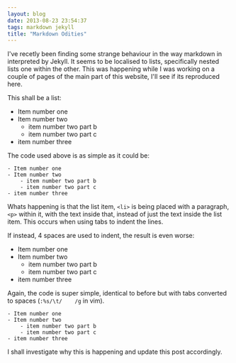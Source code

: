 ```yaml
---
layout: blog
date: 2013-08-23 23:54:37
tags: markdown jekyll
title: "Markdown Odities"
---
```

I've recetly been finding some strange behaviour in the way markdown in
interpreted by Jekyll. It seems to be localised to lists, specifically nested
lists one within the other. This was happening while I was working on a couple
of pages of the main part of this website, I'll see if its reproduced here.

This shall be a list:

- Item number one
- Item number two
	- item number two part b
	- item number two part c
- item number three

The code used above is as simple as it could be:

	- Item number one
	- Item number two
		- item number two part b
		- item number two part c
	- item number three

Whats happening is that the list item, `<li>` is being placed with a paragraph,
`<p>` within it, with the text inside that, instead of just the text inside the
list item. This occurs when using tabs to indent the lines.

If instead, 4 spaces are used to indent, the result is even worse:

- Item number one
- Item number two
    - item number two part b
    - item number two part c
- item number three

Again, the code is super simple, identical to before but with tabs converted to
spaces (`:%s/\t/    /g` in vim).

    - Item number one
    - Item number two
        - item number two part b
        - item number two part c
    - item number three

I shall investigate why this is happening and update this post accordingly.
